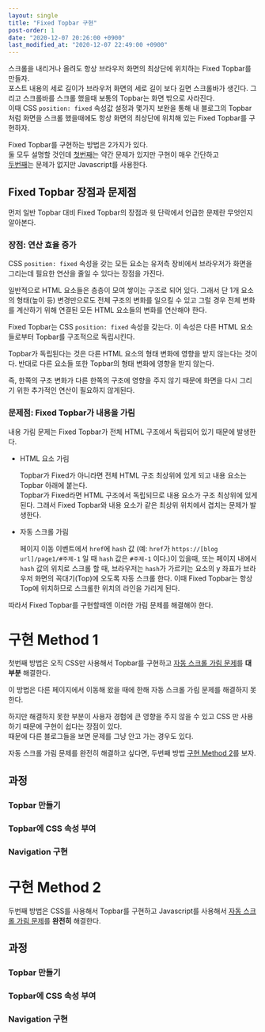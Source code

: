 ```yaml
---
layout: single
title: "Fixed Topbar 구현"
post-order: 1
date: "2020-12-07 20:26:00 +0900"
last_modified_at: "2020-12-07 22:49:00 +0900"
---
```

스크롤을 내리거나 올려도 항상 브라우저 화면의 최상단에 위치하는 Fixed Topbar를 만들자.<br/>
포스트 내용의 세로 길이가 브라우저 화면의 세로 길이 보다 길면 스크롤바가 생긴다.
그리고 스크롤바를 스크롤 했을때 보통의 Topbar는 화면 밖으로 사라진다.<br/>
이때 CSS `position: fixed` 속성값 설정과 몇가지 보완을 통해
내 블로그의 Topbar 처럼 화면을 스크롤 했을때에도 항상 화면의 최상단에 위치해 있는 Fixed Topbar를 구현하자.

Fixed Topbar를 구현하는 방법은 2가지가 있다.<br/>
둘 모두 설명할 것인데 [첫번째](#구현-method-1)는 약간 문제가 있지만 구현이 매우 간단하고<br/>
[두번째](#구현-method-2)는 문제가 없지만 Javascript를 사용한다.

## Fixed Topbar 장점과 문제점

먼저 일반 Topbar 대비 Fixed Topbar의 장점과 윗 단락에서 언급한 문제란 무엇인지 알아본다.

### 장점: 연산 효율 증가

CSS `position: fixed` 속성을 갖는 모든 요소는
유저측 장비에서 브라우저가 화면을 그리는데 필요한 연산을 줄일 수 있다는 장점을 가진다.

일반적으로 HTML 요소들은 층층이 모여 쌓이는 구조로 되어 있다.
그래서 단 1개 요소의 형태(높이 등) 변경만으로도 전체 구조의 변화를 일으킬 수 있고
그럴 경우 전체 변화를 계산하기 위해 연결된 모든 HTML 요소들의 변화를 연산해야 한다.

Fixed Topbar는 CSS `position: fixed` 속성을 갖는다.
이 속성은 다른 HTML 요소들로부터 Topbar를 구조적으로 독립시킨다.

Topbar가 독립된다는 것은 다른 HTML 요소의 형태 변화에 영향을 받지 않는다는 것이다.
반대로 다른 요소들 또한 Topbar의 형태 변화에 영향을 받지 않는다.

즉, 한쪽의 구조 변화가 다른 한쪽의 구조에 영향을 주지 않기 때문에
화면을 다시 그리기 위한 추가적인 연산이 필요하지 않게된다.

### 문제점: Fixed Topbar가 내용을 가림

내용 가림 문제는 Fixed Topbar가 전체 HTML 구조에서 독립되어 있기 때문에 발생한다.

* HTML 요소 가림

    Topbar가 Fixed가 아니라면 전체 HTML 구조 최상위에 있게 되고
    내용 요소는 Topbar 아래에 붙는다.<br/>
    Topbar가 Fixed라면 HTML 구조에서 독립되므로 내용 요소가 구조 최상위에 있게 된다.
    그래서 Fixed Topbar와 내용 요소가 같은 최상위 위치에서 겹치는 문제가 발생한다.

* 자동 스크롤 가림

    페이지 이동 이벤트에서 `href`에 `hash` 값
    (예: `href`가 `https://[blog url]/page1/#주제-1` 일 때 `hash` 값은 `#주제-1` 이다.)이 있을때,
    또는 페이지 내에서 `hash` 값의 위치로 스크롤 할 때,
    브라우저는 `hash`가 가르키는 요소의 y 좌표가
    브라우저 화면의 꼭대기(Top)에 오도록 자동 스크롤 한다.
    이때 Fixed Topbar는 항상 Top에 위치하므로 스크롤한 위치의 라인을 가리게 된다.

따라서 Fixed Topbar를 구현할때엔 이러한 가림 문제를 해결해야 한다.

# 구현 Method 1

첫번째 방법은 오직 CSS만 사용해서 Topbar를 구현하고
[자동 스크롤 가림 문제](#문제점-자동-스크롤-시-topbar가-화면을-가림)를 __대부분__ 해결한다.

이 방법은 다른 페이지에서 이동해 왔을 때에 한해 자동 스크롤 가림 문제를 해결하지 못한다.

하지만 해결하지 못한 부분이 사용자 경험에 큰 영향을 주지 않을 수 있고
CSS 만 사용하기 때문에 구현이 쉽다는 장점이 있다.<br/>
때문에 다른 블로그들을 보면 문제를 그냥 안고 가는 경우도 있다.

자동 스크롤 가림 문제를 완전히 해결하고 싶다면, 두번째 방법 [구현 Method 2](#구현-method-2)를 보자.

## 과정

### Topbar 만들기

### Topbar에 CSS 속성 부여

### Navigation 구현

# 구현 Method 2

두번째 방법은 CSS를 사용해서 Topbar를 구현하고 Javascript를 사용해서
[자동 스크롤 가림 문제](#문제점-자동-스크롤-시-topbar가-화면을-가림)를 __완전히__ 해결한다.

## 과정

### Topbar 만들기

### Topbar에 CSS 속성 부여

### Navigation 구현
